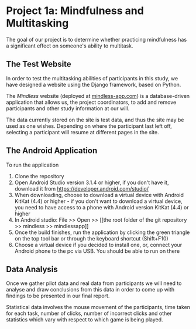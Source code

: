 # Project 1a: Mindfulness and Multitasking
The goal of our project is to determine whether practicing mindfulness has a significant effect on someone's ability to multitask.


## The Test Website
In order to test the multitasking abilities of participants in this study, we have designed a website using the Django framework, based on Python.

The *Mindless* website (deployed at [mindless-app.com](http://mindless-app.com)) is a database-driven application that allows us, the project coordinators, to add and remove participants and other study information at our will.

The data currently stored on the site is test data, and thus the site may be used as one wishes. Depending on where the participant last left off, selecting a participant will resume at different pages in the site.

## The Android Application
To run the application
1. Clone the repository
2. Open Android Studio version 3.1.4 or higher, if you don't have it, download it from https://developer.android.com/studio/
3. When downloading, choose to download a virtual device with Android KitKat (4.4) or higher - if you don't want to download a virtual device, you need to have access to a phone with Android version KitKat (4.4) or higher
3. In Android studio: File >> Open >> [[the root folder of the git repository >> mindless >> mindlessapp]]
4. Once the build finishes, run the application by clicking the green triangle on the top tool bar or through the keyboard shortcut (Shift+F10)
5. Choose a virtual device if you decided to install one, or, connect your Android phone to the pc via USB. You should be able to run on there

## Data Analysis

Once we gather pilot data and real data from participants we will need to analyse and draw conclusions from this data in order to come up with findings to be presented in our final report.

Statistical data involves the mouse movement of the participants, time taken for each task, number of clicks, number of incorrect clicks and other statistics which vary with respect to which game is being played.
